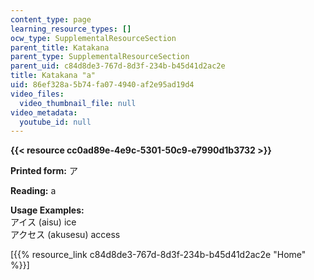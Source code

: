 ```yaml
---
content_type: page
learning_resource_types: []
ocw_type: SupplementalResourceSection
parent_title: Katakana
parent_type: SupplementalResourceSection
parent_uid: c84d8de3-767d-8d3f-234b-b45d41d2ac2e
title: Katakana "a"
uid: 86ef328a-5b74-fa07-4940-af2e95ad19d4
video_files:
  video_thumbnail_file: null
video_metadata:
  youtube_id: null
---
```


**{{< resource cc0ad89e-4e9c-5301-50c9-e7990d1b3732 >}}**

**Printed form:** ア

**Reading:** a

**Usage Examples:**  
アイス (aisu) ice  
アクセス (akusesu) access

\[{{% resource_link c84d8de3-767d-8d3f-234b-b45d41d2ac2e "Home" %}}\]